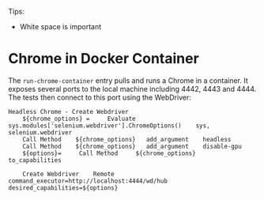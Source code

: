 Tips:
* White space is important

# Chrome in Docker Container

  The ```run-chrome-container``` entry pulls and runs a Chrome in a container. It exposes several ports to the local machine
including 4442, 4443 and 4444. The tests then connect to this port using the WebDriver:

```
Headless Chrome - Create Webdriver
    ${chrome_options} =     Evaluate    sys.modules['selenium.webdriver'].ChromeOptions()    sys, selenium.webdriver
    Call Method    ${chrome_options}   add_argument    headless
    Call Method    ${chrome_options}   add_argument    disable-gpu
    ${options}=     Call Method     ${chrome_options}    to_capabilities

    Create Webdriver    Remote   command_executor=http://localhost:4444/wd/hub    desired_capabilities=${options}
```

 
